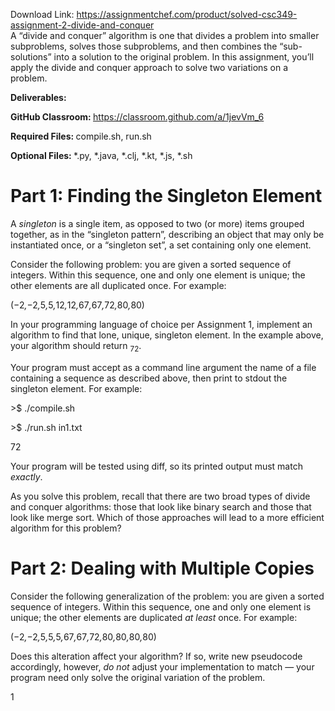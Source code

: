 Download Link: https://assignmentchef.com/product/solved-csc349-assignment-2-divide-and-conquer
<br>
A “divide and conquer” algorithm is one that divides a problem into smaller subproblems, solves those subproblems, and then combines the “sub-solutions” into a solution to the original problem. In this assignment, you’ll apply the divide and conquer approach to solve two variations on a problem.

<strong>Deliverables:</strong>

<strong>GitHub Classroom: </strong><a href="https://classroom.github.com/a/1jevVm_6">https://classroom.github.com/a/1jevVm_6</a>

<strong>Required Files:                    </strong>compile.sh, run.sh

<strong>Optional Files:                           </strong>*.py, *.java, *.clj, *.kt, *.js, *.sh

<h1>Part 1: Finding the Singleton Element</h1>

A <em>singleton </em>is a single item, as opposed to two (or more) items grouped together, as in the “singleton pattern”, describing an object that may only be instantiated once, or a “singleton set”, a set containing only one element.

Consider the following problem: you are given a sorted sequence of integers. Within this sequence, one and only one element is unique; the other elements are all duplicated once. For example:

(−2<em>,</em>−2<em>,</em>5<em>,</em>5<em>,</em>12<em>,</em>12<em>,</em>67<em>,</em>67<em>,</em>72<em>,</em>80<em>,</em>80)

In your programming language of choice per Assignment 1, implement an algorithm to find that lone, unique, singleton element. In the example above, your algorithm should return <sub>72</sub>.

Your program must accept as a command line argument the name of a file containing a sequence as described above, then print to stdout the singleton element. For example:

&gt;$ ./compile.sh

&gt;$ ./run.sh in1.txt

72

Your program will be tested using diff, so its printed output must match <em>exactly</em>.

As you solve this problem, recall that there are two broad types of divide and conquer algorithms: those that look like binary search and those that look like merge sort. Which of those approaches will lead to a more efficient algorithm for this problem?

<h1>Part 2: Dealing with Multiple Copies</h1>

Consider the following generalization of the problem: you are given a sorted sequence of integers. Within this sequence, one and only one element is unique; the other elements are duplicated <em>at least </em>once. For example:

(−2<em>,</em>−2<em>,</em>5<em>,</em>5<em>,</em>5<em>,</em>67<em>,</em>67<em>,</em>72<em>,</em>80<em>,</em>80<em>,</em>80<em>,</em>80)

Does this alteration affect your algorithm? If so, write new pseudocode accordingly, however, <em>do not </em>adjust your implementation to match — your program need only solve the original variation of the problem.

1